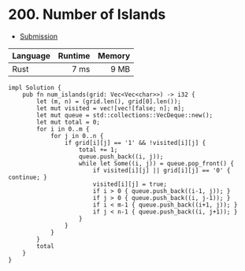 # 200. Number of Islands
- [Submission](https://leetcode.com/submissions/detail/1261078834/)

| Language | Runtime | Memory |
| :-       |       -:|      -:|
| Rust | 7 ms | 9 MB |
```
impl Solution {
    pub fn num_islands(grid: Vec<Vec<char>>) -> i32 {
        let (m, n) = (grid.len(), grid[0].len());
        let mut visited = vec![vec![false; n]; m];
        let mut queue = std::collections::VecDeque::new();
        let mut total = 0;
        for i in 0..m {
            for j in 0..n {
                if grid[i][j] == '1' && !visited[i][j] {
                    total += 1;
                    queue.push_back((i, j));
                    while let Some((i, j)) = queue.pop_front() {
                        if visited[i][j] || grid[i][j] == '0' { continue; }
                        visited[i][j] = true;
                        if i > 0 { queue.push_back((i-1, j)); }
                        if j > 0 { queue.push_back((i, j-1)); }
                        if i < m-1 { queue.push_back((i+1, j)); }
                        if j < n-1 { queue.push_back((i, j+1)); }
                    }
                }
            }
        }
        total
    }
}
```

